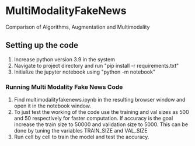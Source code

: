 # MultiModalityFakeNews
Comparison of Algorithms, Augmentation and Multimodality

## Setting up the code
1. Increase python version 3.9 in the system
2. Navigate to project directory and run "pip install -r requirements.txt"
3. Initialize the jupyter notebook using "python -m notebook"

### Running Multi Modality Fake News Code
1. Find multimodalityfakenews.ipynb in the resulting browser window and open it in the notebook window.
2. To just test the working of the code use the training and val sizes as 500 and 50 respectively for faster computation. If accuracy is the goal increase the train size to 50000 and validation size to 5000. This can be done by tuning the variables TRAIN_SIZE and VAL_SIZE
3. Run cell by cell to train the model and test the accuracy.
